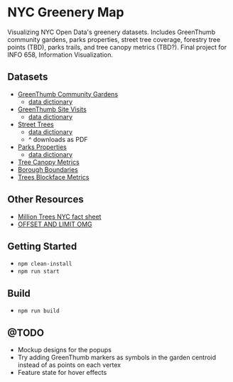 # NYC Greenery Map
Visualizing NYC Open Data's greenery datasets. Includes GreenThumb community gardens, parks properties, street tree coverage, forestry tree points (TBD), parks trails, and tree canopy metrics (TBD?). Final project for INFO 658, Information Visualization.


## Datasets
- [GreenThumb Community Gardens](https://data.cityofnewyork.us/dataset/GreenThumb-Garden-Info/p78i-pat6)
    - [data dictionary](https://docs.google.com/spreadsheets/d/1ItvGzNG8O_Yj97Tf6am4T-QyhnxP-BeIRjm7ZaUeAxs/edit#gid=33327664)
- [GreenThumb Site Visits](https://data.cityofnewyork.us/Environment/GreenThumb-Site-Visits/xqbk-beh5)
    - [data dictionary](https://docs.google.com/spreadsheets/d/1ItvGzNG8O_Yj97Tf6am4T-QyhnxP-BeIRjm7ZaUeAxs/edit#gid=2090209353)
- [Street Trees](https://data.cityofnewyork.us/Environment/2015-Street-Tree-Census-Tree-Data/pi5s-9p35)
    - [data dictionary](https://data.cityofnewyork.us/api/views/pi5s-9p35/files/2e1e0292-20b4-4678-bea5-6936180074b3?download=true&filename=StreetTreeCensus2015TreesDataDictionary20161102.pdf)
    - ^ downloads as PDF
- [Parks Properties](https://data.cityofnewyork.us/Recreation/Parks-Properties/enfh-gkve)
    - [data dictionary](https://docs.google.com/document/d/1NExNJF5YKID04oOopi0fHainRuGG3Pz_jKSrMujPsPk/edit)
- [Tree Canopy Metrics](https://data.cityofnewyork.us/Environment/NYC-Urban-Tree-Canopy-Assessment-Metrics-2010/hnxz-kkn5)
- [Borough Boundaries](https://data.cityofnewyork.us/City-Government/Borough-Boundaries/tqmj-j8zm)
- [Trees Blockface Metrics](https://data.cityofnewyork.us/Environment/2015-Street-Tree-Census-Blockface-Data/2cd9-59fr)

## Other Resources
- [Million Trees NYC fact sheet](https://www.milliontreesnyc.org/html/urban_forest/urban_forest_facts.shtml)
- [OFFSET AND LIMIT OMG](https://support.socrata.com/hc/en-us/articles/202949268-How-to-query-more-than-1000-rows-of-a-dataset)


## Getting Started
- `npm clean-install`
- `npm run start`


## Build
- `npm run build`


## @TODO
- Mockup designs for the popups
- Try adding GreenThumb markers as symbols in the garden centroid instead of as points on each vertex
- Feature state for hover effects